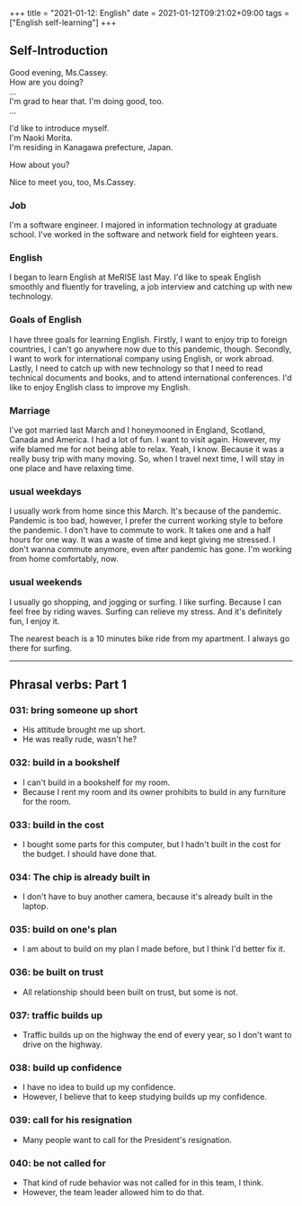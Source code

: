 +++
title =  "2021-01-12: English"
date = 2021-01-12T09:21:02+09:00
tags = ["English self-learning"]
+++
## Self-Introduction

Good evening, Ms.Cassey.  
How are you doing?  
...  
I'm grad to hear that. I'm doing good, too.  
...  

I'd like to introduce myself.  
I'm Naoki Morita.  
I'm residing in Kanagawa prefecture, Japan.  

How about you?

Nice to meet you, too, Ms.Cassey.

### Job

I'm a software engineer.
I majored in information technology at graduate school.
I've worked in the software and network field for eighteen years.

### English

I began to learn English at MeRISE last May.
I'd like to speak English smoothly and fluently for traveling, a job interview and catching up with new technology.

### Goals of English

I have three goals for learning English.
Firstly, I want to enjoy trip to foreign countries, I can't go anywhere now due to this pandemic, though.
Secondly, I want to work for international company using English, or work abroad.
Lastly, I need to catch up with new technology so that I need to read technical documents and books, and to attend international conferences.
I'd like to enjoy English class to improve my English.

### Marriage

I've got married last March and I honeymooned in England, Scotland, Canada and America.
I had a lot of fun. I want to visit again.
However, my wife blamed me for not being able to relax.
Yeah, I know. Because it was a really busy trip with many moving.
So, when I travel next time, I will stay in one place and have relaxing time.

### usual weekdays

I usually work from home since this March.
It's because of the pandemic.
Pandemic is too bad, however,
I prefer the current working style to before the pandemic.
I don't have to commute to work. It takes one and a half hours for one way.
It was a waste of time and kept giving me stressed.
I don't wanna commute anymore, even after pandemic has gone.
I'm working from home comfortably, now.

### usual weekends

I usually go shopping, and jogging or surfing.
I like surfing.
Because I can feel free by riding waves.
Surfing can relieve my stress.
And it's definitely fun, I enjoy it.

The nearest beach is a 10 minutes bike ride from my apartment.
I always go there for surfing.
- - -

## Phrasal verbs: Part 1

### 031: **bring** someone **up** short

- His attitude brought me up short.
- He was really rude, wasn't he?

### 032: **build in** a bookshelf

- I can't build in a bookshelf for my room.
- Because I rent my room and its owner prohibits to build in any furniture for the room.

### 033: **build in** the cost

- I bought some parts for this computer, but I hadn't built in the cost for the budget. I should have done that.

### 034: The chip is already **built in**

- I don't have to buy another camera, because it's already built in the laptop.

### 035: **build on** one's plan

- I am about to build on my plan I made before, but I think I'd better fix it.

### 036: be **built on** trust

- All relationship should been built on trust, but some is not.

### 037: traffic **builds up**

- Traffic builds up on the highway the end of every year, so I don't want to drive on the highway.

### 038: **build up** confidence

- I have no idea to build up my confidence.
- However, I believe that to keep studying builds up my confidence.

### 039: **call for** his resignation

- Many people want to call for the President's resignation.

### 040: be not **called for**

- That kind of rude behavior was not called for in this team, I think.
- However, the team leader allowed him to do that.
